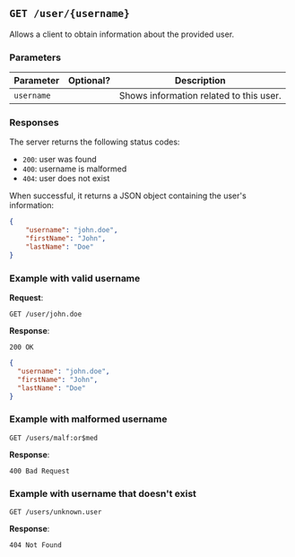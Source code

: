 ## `GET /user/{username}`

Allows a client to obtain information about the provided user.

### Parameters

| Parameter  | Optional?    | Description                             |
|------------|--------------|-----------------------------------------|
| `username` |              | Shows information related to this user. |

### Responses

The server returns the following status codes:

- `200`: user was found
- `400`: username is malformed
- `404`: user does not exist

When successful, it returns a JSON object containing the user's information:

```json
{
    "username": "john.doe",
    "firstName": "John",
    "lastName": "Doe"
}
```

### Example with valid username

**Request**:

```
GET /user/john.doe
```

**Response**:

`200 OK`

```json
{
  "username": "john.doe",
  "firstName": "John",
  "lastName": "Doe"
}
```

### Example with malformed username

```
GET /users/malf:or$med
```

**Response**:

```
400 Bad Request
```

### Example with username that doesn't exist

```
GET /users/unknown.user
```

**Response**:

```
404 Not Found
```
